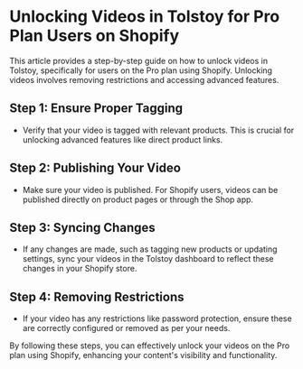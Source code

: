# Unlocking Videos in Tolstoy for Pro Plan Users on Shopify

This article provides a step-by-step guide on how to unlock videos in Tolstoy, specifically for users on the Pro plan using Shopify. Unlocking videos involves removing restrictions and accessing advanced features.

## Step 1: Ensure Proper Tagging
- Verify that your video is tagged with relevant products. This is crucial for unlocking advanced features like direct product links.

## Step 2: Publishing Your Video
- Make sure your video is published. For Shopify users, videos can be published directly on product pages or through the Shop app.

## Step 3: Syncing Changes
- If any changes are made, such as tagging new products or updating settings, sync your videos in the Tolstoy dashboard to reflect these changes in your Shopify store.

## Step 4: Removing Restrictions
- If your video has any restrictions like password protection, ensure these are correctly configured or removed as per your needs.

By following these steps, you can effectively unlock your videos on the Pro plan using Shopify, enhancing your content's visibility and functionality.